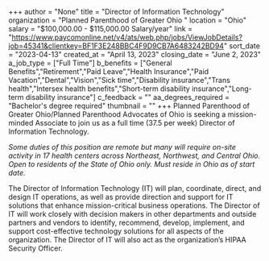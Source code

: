 +++
author = "None"
title = "Director of Information Technology"
organization = "Planned Parenthood of Greater Ohio "
location = "Ohio"
salary = "$100,000.00 - $115,000.00 Salary/year"
link = "https://www.paycomonline.net/v4/ats/web.php/jobs/ViewJobDetails?job=45341&clientkey=BF1F3E248BBC4F9D9CB7A6483242BD94"
sort_date = "2023-04-13"
created_at = "April 13, 2023"
closing_date = "June 2, 2023"
a_job_type = ["Full Time"]
b_benefits = ["General Benefits","Retirement","Paid Leave","Health Insurance","Paid Vacation","Dental","Vision","Sick time","Disability insurance","Trans health","Intersex health benefits","Short-term disability insurance","Long-term disability insurance"]
c_feedback = ""
aa_degrees_required = "Bachelor's degree required"
thumbnail = ""
+++
Planned Parenthood of Greater Ohio/Planned Parenthood Advocates of Ohio is seeking a mission-minded Associate to join us as a full time (37.5 per week) Director of Information Technology.

*Some duties of this position are remote but many will require on-site activity in 17 health centers across Northeast, Northwest, and Central Ohio. Open to residents of the State of Ohio only. Must reside in Ohio as of start date.*

The Director of Information Technology (IT) will plan, coordinate, direct, and design IT operations, as well as provide direction and support for IT solutions that enhance mission-critical business operations. The Director of IT will work closely with decision makers in other departments and outside partners and vendors to identify, recommend, develop, implement, and support cost-effective technology solutions for all aspects of the organization.  The Director of IT will also act as the organization’s HIPAA Security Officer.